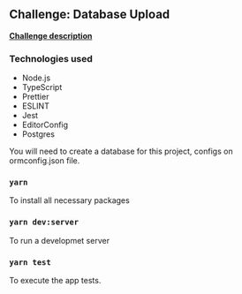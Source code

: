 ## Challenge: Database Upload

<a href="https://github.com/Rocketseat/bootcamp-gostack-desafios/tree/master/desafio-database-upload"><b> Challenge description </b></a>

### Technologies used
<ul>
  <li>Node.js</li>
  <li>TypeScript</li>
  <li>Prettier</li>
  <li>ESLINT</li>
  <li>Jest</li>
  <li>EditorConfig</li>
  <li>Postgres</li>
</ul>

You will need to create a database for this project, configs on ormconfig.json file.

### `yarn`
To install all necessary packages

### `yarn dev:server`
To run a developmet server

### `yarn test`
To execute the app tests.

